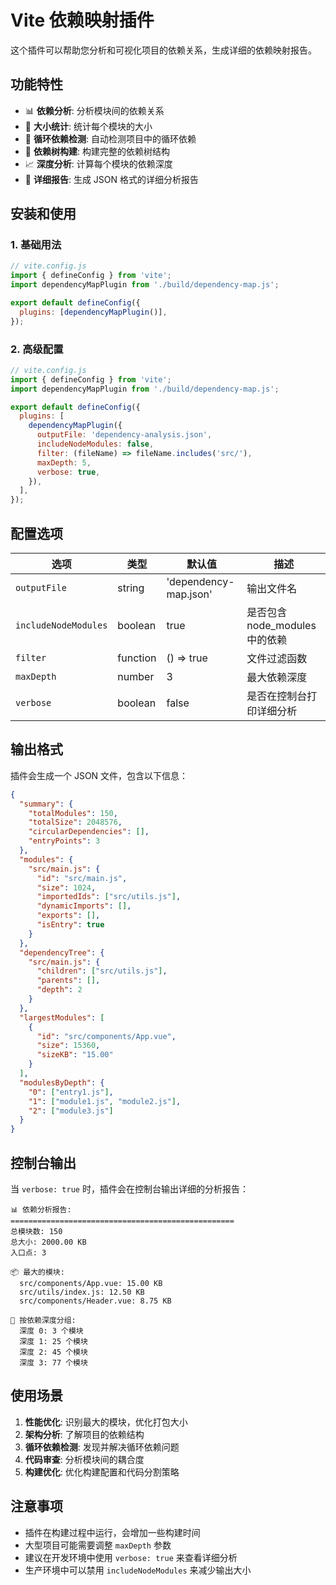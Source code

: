 # Vite 依赖映射插件

这个插件可以帮助您分析和可视化项目的依赖关系，生成详细的依赖映射报告。

## 功能特性

- 📊 **依赖分析**: 分析模块间的依赖关系
- 📏 **大小统计**: 统计每个模块的大小
- 🔄 **循环依赖检测**: 自动检测项目中的循环依赖
- 🌳 **依赖树构建**: 构建完整的依赖树结构
- 📈 **深度分析**: 计算每个模块的依赖深度
- 📝 **详细报告**: 生成 JSON 格式的详细分析报告

## 安装和使用

### 1. 基础用法

```javascript
// vite.config.js
import { defineConfig } from 'vite';
import dependencyMapPlugin from './build/dependency-map.js';

export default defineConfig({
  plugins: [dependencyMapPlugin()],
});
```

### 2. 高级配置

```javascript
// vite.config.js
import { defineConfig } from 'vite';
import dependencyMapPlugin from './build/dependency-map.js';

export default defineConfig({
  plugins: [
    dependencyMapPlugin({
      outputFile: 'dependency-analysis.json',
      includeNodeModules: false,
      filter: (fileName) => fileName.includes('src/'),
      maxDepth: 5,
      verbose: true,
    }),
  ],
});
```

## 配置选项

| 选项 | 类型 | 默认值 | 描述 |
| --- | --- | --- | --- |
| `outputFile` | string | 'dependency-map.json' | 输出文件名 |
| `includeNodeModules` | boolean | true | 是否包含 node_modules 中的依赖 |
| `filter` | function | () => true | 文件过滤函数 |
| `maxDepth` | number | 3 | 最大依赖深度 |
| `verbose` | boolean | false | 是否在控制台打印详细分析 |

## 输出格式

插件会生成一个 JSON 文件，包含以下信息：

```json
{
  "summary": {
    "totalModules": 150,
    "totalSize": 2048576,
    "circularDependencies": [],
    "entryPoints": 3
  },
  "modules": {
    "src/main.js": {
      "id": "src/main.js",
      "size": 1024,
      "importedIds": ["src/utils.js"],
      "dynamicImports": [],
      "exports": [],
      "isEntry": true
    }
  },
  "dependencyTree": {
    "src/main.js": {
      "children": ["src/utils.js"],
      "parents": [],
      "depth": 2
    }
  },
  "largestModules": [
    {
      "id": "src/components/App.vue",
      "size": 15360,
      "sizeKB": "15.00"
    }
  ],
  "modulesByDepth": {
    "0": ["entry1.js"],
    "1": ["module1.js", "module2.js"],
    "2": ["module3.js"]
  }
}
```

## 控制台输出

当 `verbose: true` 时，插件会在控制台输出详细的分析报告：

```
📊 依赖分析报告:
==================================================
总模块数: 150
总大小: 2000.00 KB
入口点: 3

📦 最大的模块:
  src/components/App.vue: 15.00 KB
  src/utils/index.js: 12.50 KB
  src/components/Header.vue: 8.75 KB

🌳 按依赖深度分组:
  深度 0: 3 个模块
  深度 1: 25 个模块
  深度 2: 45 个模块
  深度 3: 77 个模块
```

## 使用场景

1. **性能优化**: 识别最大的模块，优化打包大小
2. **架构分析**: 了解项目的依赖结构
3. **循环依赖检测**: 发现并解决循环依赖问题
4. **代码审查**: 分析模块间的耦合度
5. **构建优化**: 优化构建配置和代码分割策略

## 注意事项

- 插件在构建过程中运行，会增加一些构建时间
- 大型项目可能需要调整 `maxDepth` 参数
- 建议在开发环境中使用 `verbose: true` 来查看详细分析
- 生产环境中可以禁用 `includeNodeModules` 来减少输出大小
